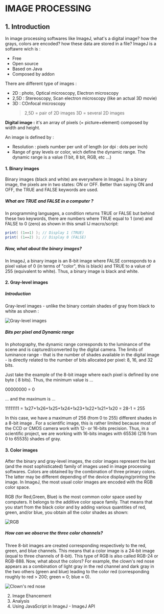 # IMAGE PROCESSING
## 1.  Introduction
In image processing softwares like ImageJ, what's a digital image? how the grays, colors are encoded? how these data are stored in a file?
ImageJ is a softawre wich is :
+   Free
+   Open source
+   Based on Java
+   Composed by addon

There are different type of images :
+   2D : photo, Optical microscopy, Electron microscopy
+   2,5D : Stereoscopy, Scan electron microscopy (like an actual 3D movie)
+   3D : COnfocal microscopy
    > 2,5D = pair of 2D images
    > 3D = several 2D images

**Digital image :** it's an array of pixels (= picture+element) composed by width and height.

An image is defined by :
+   Resolution : pixels number per unit of length (or dpi : dots per inch)
+   Range of gray levels or color, wich define the dynamic range. The dynamic range is a value (1 bit, 8 bit, RGB, etc ...)

#### 1. Binary images
Binary images (black and white) are everywhere in ImageJ.
In a binary image, the pixels are in two states: ON or OFF. Better than saying ON and OFF, the TRUE and FALSE keywords are used.

##### What are TRUE and FALSE in a computer ?

In programming languages, a condition returns TRUE or FALSE but behind these two keywords, there are numbers where TRUE equal to 1 (one) and FALSE to 0 (zero) as shown in this small IJ macro/script:
```java
print( (1==1) ); // Display 1 (TRUE)
print( (1==2) ); // Display 0 (FALSE)
```
##### Now, what about the binary images?

In ImageJ, a binary image is an 8-bit image where FALSE corresponds to a pixel value of 0 (in terms of "color", this is black) and TRUE to a value of 255 (equivalent to white). Thus, a binary image is black and white.

#### 2. Gray-level images
##### Introduction

Gray-level images - unlike the binary contain shades of gray from black to white as shown :

![Gray-level images](https://1.bp.blogspot.com/-c7y1UD3OkRk/VHwp5H4zQjI/AAAAAAAABx4/GyKlKlFYj9g/s1600/grayLevelImages.png)

##### Bits per pixel and Dynamic range

In photography, the dynamic range  corresponds to the luminance of the scene and is captured/converted by the digital camera. The limits of luminance range - that is the number of shades available in the digital image - is directly related to the number of bits allocated per pixel: 8, 16, and 32 bits.

Just take the example of the 8-bit image where each pixel is defined by one byte ( 8 bits). Thus, the minimum value is ...

00000000 = 0

... and the maximum is ...

11111111 = 1x27+1x26+1x25+1x24+1x23+1x22+1x21+1x20 = 28-1 = 255

In this case, we have a maximum of 256 (from 0 to 255) different shades  in a 8-bit image . For a scientific image, this is rather limited because most of the CCD or CMOS camera work with 12- or 16-bits precision. Thus, in a scientific project, we are working with 16-bits images with 65536 (216 from 0 to 65535) shades of gray.

#### 3. Color images
After the binary and gray-level images, the color images represent the last (and the most sophisticated) family of images used in image processing softwares. Colors are obtained by the combination of three primary colors. The latter may be different depending of the device displaying/printing the image.
In ImageJ, the most usual color images are encoded with the RGB color space.


RGB (for Red,Green, Blue) is the most common color space used by computers. It belongs to the additive color space family. That means that you start from the black color and by adding various quantities of red, green, and/or blue, you obtain all the color shades as shown:

![RGB](https://4.bp.blogspot.com/-tvHluGHTfc8/TrvPQJXhkxI/AAAAAAAAAFU/t-ytZROYZOE/s1600/color_RGB.png)

##### How can we observe the three color channels?
Three 8-bit images are created corresponding respectively to the red, green, and blue channels. This means that a color image is a 24-bit image (equal to three channels of 8-bit). This type of RGB is also called RGB-24 or RGB-888.
Now, what about the colors? For example, the clown's red nose appears as a combination of light gray in the red channel and dark gray in the two others (green and blue) leading to the color red (corresponding roughly to red > 200; green ≈ 0; blue  ≈ 0).

![Clown's red nose](https://1.bp.blogspot.com/-Yws8VlUNZ_w/Truh3CCFDjI/AAAAAAAAAE8/hTatfqILzdM/s1600/color_split_channels.png)

2.  Image Ehancement
3.  Analysis
4.  Using JavaScript in ImageJ - ImageJ API
